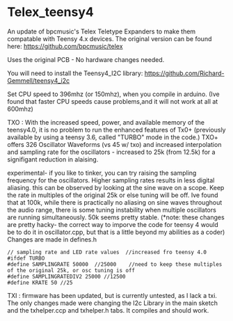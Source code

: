 # Telex_teensy4
An update of bpcmusic's Telex Teletype Expanders to make them compatable with Teensy 4.x devices.     The original version can be found here: https://github.com/bpcmusic/telex

Uses the original PCB - No hardware changes needed.

You will need to install the Teensy4_I2C library:   https://github.com/Richard-Gemmell/teensy4_i2c 


Set CPU speed to 396mhz (or 150mhz), when you compile in arduino.   (Ive found that faster CPU speeds cause problems,and it will not work at all at 600mhz)



TXO :  With the increased speed, power, and available memory of the teensy4.0, it is no problem to run the enhanced features of Tx0+ (previously available by using a teensy 3.6, called "TURBO" mode in the code.) TXO+ offers 326 Oscillator Waveforms (vs 45 w/ txo) and increased interpolation and sampling rate for the oscillators - increased to 25k (from 12.5k) for a signifigant reduction in alaising. 

experimental- if you like to tinker, you can try raising the sampling frequency for the oscillators.  Higher sampling rates results in less digital aliasing.  this can be observed by looking at the sine wave on a scope.  Keep the rate in multiples of the original 25k or else tuning will be off.  Ive found that at 100k, while there is practically no aliasing on sine waves throughout the audio range, there is some tuning instability when multiple oscillators are running simultaneously.    50k seems pretty stable.   (*note: these changes are pretty hacky- the correct way to imporve the code for teensy 4 would be to do it in oscillator.cpp, but that is a little beyond my abilities as a coder)   
Changes are made in defines.h

    // sampling rate and LED rate values  //increased fro teensy 4.0
    #ifdef TURBO
    #define SAMPLINGRATE 50000  //25000    //need to keep these multiples of the original 25k, or osc tuning is off
    #define SAMPLINGRATEDIV2 25000 //12500
    #define KRATE 50 //25




TXI : firmware has been updated, but is currently untested, as I lack a txi.  The only changes made were changing the I2c Library in the main sketch and the txhelper.ccp and txhelper.h tabs. It compiles and should work.    
